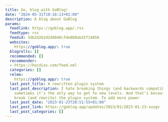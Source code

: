 ```yaml
---
title: Go, blog with GoBlog!
date: "2024-05-31T10:18:13+02:00"
description: A blog about GoBlog
params:
  feedlink: https://goblog.app/.rss
  feedtype: rss
  feedid: 3db2d262d2d4048cfde088ab15f14858
  websites:
    https://goblog.app/: true
  blogrolls: []
  recommended: []
  recommender:
  - https://hacdias.com/feed.xml
  categories: []
  relme:
    https://goblog.app/: true
  last_post_title: A rewritten plugin system
  last_post_description: I hate breaking things (and backwards compatibility), but
    sometimes it’s the only way to get to new levels. And that’s because I had to
    break (and rewrite) the plugin system. To add more power
  last_post_date: "2023-01-23T20:51:55+01:00"
  last_post_link: https://goblog.app/updates/2023/01/2023-01-23-suzgv
  last_post_categories: []
---
```

